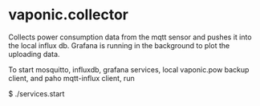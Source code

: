 # vaponic.collector

Collects power consumption data from the mqtt sensor and pushes it into the local influx db. Grafana is running in the background to plot the uploading data.

To start mosquitto, influxdb, grafana services, local vaponic.pow backup client, and paho mqtt-influx client, run

$ ./services.start
